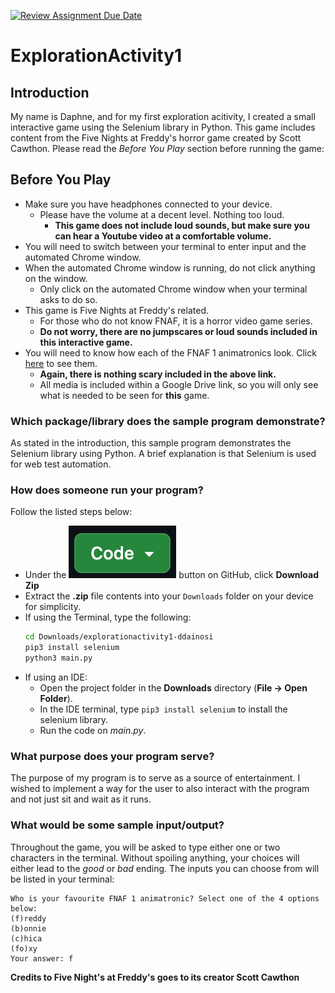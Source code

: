 [![Review Assignment Due Date](https://classroom.github.com/assets/deadline-readme-button-24ddc0f5d75046c5622901739e7c5dd533143b0c8e959d652212380cedb1ea36.svg)](https://classroom.github.com/a/oB7VDeFN)
# ExplorationActivity1

## Introduction
My name is Daphne, and for my first exploration acitivity, I created a small interactive game using the Selenium library in Python. This game includes content from the Five Nights at Freddy's horror game created by Scott Cawthon. Please read the _Before You Play_ section before running the game:

## Before You Play
- Make sure you have headphones connected to your device. 
  - Please have the volume at a decent level. Nothing too loud.
    - **This game does not include loud sounds, but make sure you can hear a Youtube video at a comfortable volume.**
- You will need to switch between your terminal to enter input and the automated Chrome window.
- When the automated Chrome window is running, do not click anything on the window.
  - Only click on the automated Chrome window when your terminal asks to do so.
- This game is Five Nights at Freddy's related. 
  - For those who do not know FNAF, it is a horror video game series. 
  - **Do not worry, there are no jumpscares or loud sounds included in this interactive game.**
- You will need to know how each of the FNAF 1 animatronics look. Click [here](https://drive.google.com/drive/folders/1CPBRvkJwlZiilyfd1J26oExbrE29KRmt?usp=sharing) to see them.
  - **Again, there is nothing scary included in the above link.**
  - All media is included within a Google Drive link, so you will only see what is needed to be seen for **this** game.

### Which package/library does the sample program demonstrate?
As stated in the introduction, this sample program demonstrates the Selenium library using Python. A brief explanation is that Selenium is used for web test automation. 

### How does someone run your program?
Follow the listed steps below:
- Under the ![Code](/media/code_button.png) button on GitHub, click **Download Zip**
- Extract the **.zip** file contents into your `Downloads` folder on your device for simplicity.
- If using the Terminal, type the following:
  ```sh
  cd Downloads/explorationactivity1-ddainosi
  pip3 install selenium
  python3 main.py
  ```
- If using an IDE:
  - Open the project folder in the **Downloads** directory (**File -> Open Folder**).
  - In the IDE terminal, type `pip3 install selenium` to install the selenium library.
  - Run the code on _main.py_.

### What purpose does your program serve?
The purpose of my program is to serve as a source of entertainment. I wished to implement a way for the user to also interact with the program and not just sit and wait as it runs.

### What would be some sample input/output?
Throughout the game, you will be asked to type either one or two characters in the terminal. Without spoiling anything, your choices will either lead to the _good_ or _bad_ ending. The inputs you can choose from will be listed in your terminal:
```
Who is your favourite FNAF 1 animatronic? Select one of the 4 options below:
(f)reddy
(b)onnie
(c)hica
(fo)xy
Your answer: f
```

**Credits to Five Night's at Freddy's goes to its creator Scott Cawthon**